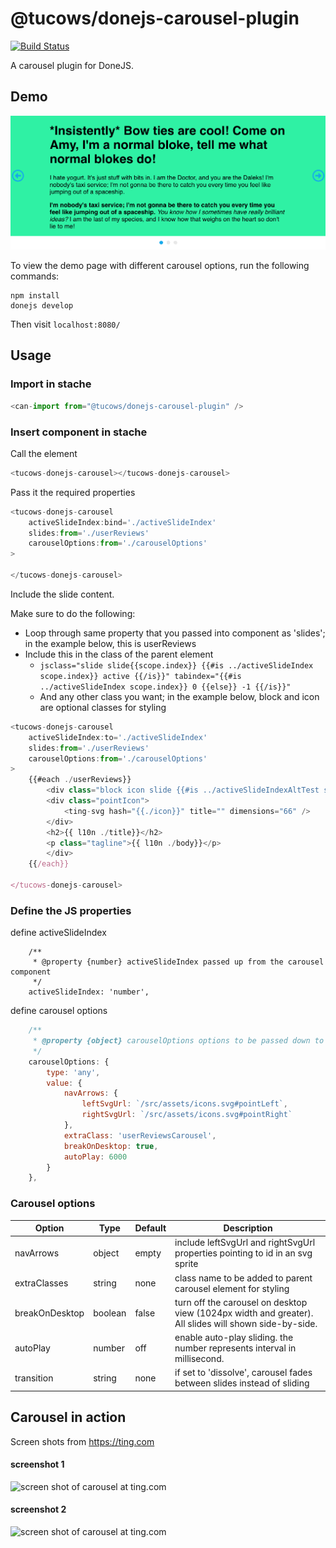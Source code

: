 # @tucows/donejs-carousel-plugin

[![Build Status](https://travis-ci.org/tucows/donejs-carousel-plugin.svg?branch=master)](https://travis-ci.org/tucows/donejs-carousel-plugin)

A carousel plugin for DoneJS.

## Demo

![Autplay Carousel Demo](carousel-slide-autoplay.gif)

To view the demo page with different carousel options, run the following commands:

```
npm install
donejs develop
```

Then visit `localhost:8080/`

## Usage

### Import in stache

```js
<can-import from="@tucows/donejs-carousel-plugin" />
```

### Insert component in stache 

Call the element

```js
<tucows-donejs-carousel></tucows-donejs-carousel>
```

Pass it the required properties

```js
<tucows-donejs-carousel
    activeSlideIndex:bind='./activeSlideIndex'
    slides:from='./userReviews'
    carouselOptions:from='./carouselOptions'
>

</tucows-donejs-carousel>
```

Include the slide content. 

Make sure to do the following:

* Loop through same property that you passed into component as 'slides'; in the example below, this is userReviews
* Include this in the class of the parent element
    * ```jsclass="slide slide{{scope.index}} {{#is ../activeSlideIndex scope.index}} active {{/is}}" tabindex="{{#is ../activeSlideIndex scope.index}} 0 {{else}} -1 {{/is}}"```
    * And any other class you want; in the example below, block and icon are optional classes for styling

```js
<tucows-donejs-carousel
    activeSlideIndex:to='./activeSlideIndex'
    slides:from='./userReviews'
    carouselOptions:from='./carouselOptions'
>
    {{#each ./userReviews}}
        <div class="block icon slide {{#is ../activeSlideIndexAltTest scope.index}} active {{/is}}" tabindex="{{#is ../activeSlideIndexAltTest scope.index}} 0 {{else}} -1 {{/is}}">
        <div class="pointIcon">
            <ting-svg hash="{{./icon}}" title="" dimensions="66" />
        </div>
        <h2>{{ l10n ./title}}</h2>
        <p class="tagline">{{ l10n ./body}}</p>
        </div>
    {{/each}}

</tucows-donejs-carousel>
```

### Define the JS properties 

define activeSlideIndex

```Js 
    /**
     * @property {number} activeSlideIndex passed up from the carousel component
     */
    activeSlideIndex: 'number',
```

define carousel options 

```js
    /**
     * @property {object} carouselOptions options to be passed down to carousel component
     */
    carouselOptions: {
        type: 'any',
        value: {
            navArrows: {
				leftSvgUrl: `/src/assets/icons.svg#pointLeft`,
				rightSvgUrl: `/src/assets/icons.svg#pointRight`
			},
            extraClass: 'userReviewsCarousel',
            breakOnDesktop: true,
            autoPlay: 6000
        }
    },
```

 ### Carousel options

Option | Type | Default | Description
------ | ---- | ------- | -----------
navArrows | object | empty | include leftSvgUrl and rightSvgUrl properties pointing to id in an svg sprite
extraClasses | string | none | class name to be added to parent carousel element for styling
breakOnDesktop | boolean | false |  turn off the carousel on desktop view (1024px width and greater). All slides will shown side-by-side.
autoPlay | number | off | enable auto-play sliding. the number represents interval in millisecond.
transition | string | none | if set to 'dissolve', carousel fades between slides instead of sliding

## Carousel in action

Screen shots from https://ting.com

#### screenshot 1

<img src="https://user-images.githubusercontent.com/20194649/41558218-23029dcc-730e-11e8-8dd9-08403c426f24.png" alt="screen shot of carousel at ting.com" width="700px"/>

#### screenshot 2

<img src="https://user-images.githubusercontent.com/20194649/41559658-a84e7e5c-7312-11e8-9d32-30b3a8fb2742.png" alt="screen shot of carousel at ting.com" width="530px"/>

